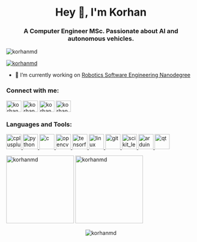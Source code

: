 <h1 align="center">Hey 👋, I'm Korhan</h1>
<h3 align="center">A Computer Engineer MSc. Passionate about AI and autonomous vehicles.</h3>

<p align="left"> <img src="https://komarev.com/ghpvc/?username=korhanmd&label=Profile%20views&color=0e75b6&style=flat" alt="korhanmd" /> </p>

<p align="left"> <a href="https://github.com/ryo-ma/github-profile-trophy"><img src="https://github-profile-trophy.vercel.app/?username=korhanmd" alt="korhanmd" /></a> </p>

- 🔭 I’m currently working on [Robotics Software Engineering Nanodegree](https://www.udacity.com/course/robotics-software-engineer--nd209)

<h3 align="left">Connect with me:</h3>
<p align="left">
<a href="https://twitter.com/korhanmd" target="blank"><img align="center" src="https://cdn.jsdelivr.net/npm/simple-icons@3.0.1/icons/twitter.svg" alt="korhanmd" height="30" width="40" /></a>
<a href="https://linkedin.com/in/korhanmd" target="blank"><img align="center" src="https://cdn.jsdelivr.net/npm/simple-icons@3.0.1/icons/linkedin.svg" alt="korhanmd" height="30" width="40" /></a>
<a href="https://www.hackerrank.com/korhanmd" target="blank"><img align="center" src="https://cdn.jsdelivr.net/npm/simple-icons@3.0.1/icons/hackerrank.svg" alt="korhanmd" height="30" width="40" /></a>
<a href="https://www.leetcode.com/korhanmd" target="blank"><img align="center" src="https://cdn.jsdelivr.net/npm/simple-icons@3.0.1/icons/leetcode.svg" alt="korhanmd" height="30" width="40" /></a>
</p>

<h3 align="left">Languages and Tools:</h3>
<p align="left">
<a href="https://www.w3schools.com/cpp/" target="_blank"> <img src="https://devicons.github.io/devicon/devicon.git/icons/cplusplus/cplusplus-original.svg" alt="cplusplus" width="40" height="40"/> </a>
<a href="https://www.python.org" target="_blank"> <img src="https://devicons.github.io/devicon/devicon.git/icons/python/python-original.svg" alt="python" width="40" height="40"/> </a>
<a href="https://www.cprogramming.com/" target="_blank"> <img src="https://devicons.github.io/devicon/devicon.git/icons/c/c-original.svg" alt="c" width="40" height="40"/> </a>
<a href="https://opencv.org/" target="_blank"> <img src="https://www.vectorlogo.zone/logos/opencv/opencv-icon.svg" alt="opencv" width="40" height="40"/> </a>
<a href="https://www.tensorflow.org" target="_blank"> <img src="https://www.vectorlogo.zone/logos/tensorflow/tensorflow-icon.svg" alt="tensorflow" width="40" height="40"/> </a> <a href="https://www.linux.org/" target="_blank"> <img src="https://devicons.github.io/devicon/devicon.git/icons/linux/linux-original.svg" alt="linux" width="40" height="40"/> </a>
<a href="https://git-scm.com/" target="_blank"> <img src="https://www.vectorlogo.zone/logos/git-scm/git-scm-icon.svg" alt="git" width="40" height="40"/> </a>
<a href="https://scikit-learn.org/" target="_blank"> <img src="https://upload.wikimedia.org/wikipedia/commons/0/05/Scikit_learn_logo_small.svg" alt="scikit_learn" width="40" height="40"/> </a>
<a href="https://www.arduino.cc/" target="_blank"> <img src="https://cdn.worldvectorlogo.com/logos/arduino-1.svg" alt="arduino" width="40" height="40"/> </a>
<a href="https://www.qt.io/" target="_blank"> <img src="https://upload.wikimedia.org/wikipedia/commons/0/0b/Qt_logo_2016.svg" alt="qt" width="40" height="40"/> </a>
</p>

<p><img height="180em" src="https://github-readme-stats.vercel.app/api/top-langs?username=korhanmd&show_icons=true&theme=none&title_color=00c8c8&locale=en&layout=compact" alt="korhanmd" />
<img height="180em" src="https://github-readme-stats.vercel.app/api?username=korhanmd&show_icons=true&theme=none&title_color=00c8c8&locale=en" alt="korhanmd" /></p>

<p align="center"><img align="center" src="https://github-readme-streak-stats.herokuapp.com/?user=korhanmd&theme=none&title_color=00c8c8" alt="korhanmd" /></p>
